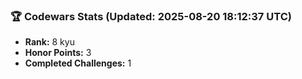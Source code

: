 ### 🏆 Codewars Stats (Updated: 2025-08-20 18:12:37 UTC)

- **Rank:** 8 kyu
- **Honor Points:** 3
- **Completed Challenges:** 1
